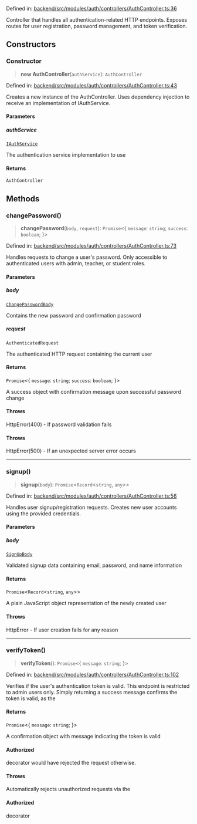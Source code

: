 Defined in: [backend/src/modules/auth/controllers/AuthController.ts:36](https://github.com/continuousactivelearning/vibe/blob/9a2d9d7201b944582c5d0ed5f0f7a4de13abde0f/backend/src/modules/auth/controllers/AuthController.ts#L36)

Controller that handles all authentication-related HTTP endpoints.
Exposes routes for user registration, password management, and token verification.

## Constructors

### Constructor

> **new AuthController**(`authService`): `AuthController`

Defined in: [backend/src/modules/auth/controllers/AuthController.ts:43](https://github.com/continuousactivelearning/vibe/blob/9a2d9d7201b944582c5d0ed5f0f7a4de13abde0f/backend/src/modules/auth/controllers/AuthController.ts#L43)

Creates a new instance of the AuthController.
Uses dependency injection to receive an implementation of IAuthService.

#### Parameters

##### authService

[`IAuthService`](../Interfaces/auth.IAuthService.md)

The authentication service implementation to use

#### Returns

`AuthController`

## Methods

### changePassword()

> **changePassword**(`body`, `request`): `Promise`\<\{ `message`: `string`; `success`: `boolean`; \}\>

Defined in: [backend/src/modules/auth/controllers/AuthController.ts:73](https://github.com/continuousactivelearning/vibe/blob/9a2d9d7201b944582c5d0ed5f0f7a4de13abde0f/backend/src/modules/auth/controllers/AuthController.ts#L73)

Handles requests to change a user's password.
Only accessible to authenticated users with admin, teacher, or student roles.

#### Parameters

##### body

[`ChangePasswordBody`](../Validators/auth.ChangePasswordBody.md)

Contains the new password and confirmation password

##### request

`AuthenticatedRequest`

The authenticated HTTP request containing the current user

#### Returns

`Promise`\<\{ `message`: `string`; `success`: `boolean`; \}\>

A success object with confirmation message upon successful password change

#### Throws

HttpError(400) - If password validation fails

#### Throws

HttpError(500) - If an unexpected server error occurs

***

### signup()

> **signup**(`body`): `Promise`\<`Record`\<`string`, `any`\>\>

Defined in: [backend/src/modules/auth/controllers/AuthController.ts:56](https://github.com/continuousactivelearning/vibe/blob/9a2d9d7201b944582c5d0ed5f0f7a4de13abde0f/backend/src/modules/auth/controllers/AuthController.ts#L56)

Handles user signup/registration requests.
Creates new user accounts using the provided credentials.

#### Parameters

##### body

[`SignUpBody`](../Validators/auth.SignUpBody.md)

Validated signup data containing email, password, and name information

#### Returns

`Promise`\<`Record`\<`string`, `any`\>\>

A plain JavaScript object representation of the newly created user

#### Throws

HttpError - If user creation fails for any reason

***

### verifyToken()

> **verifyToken**(): `Promise`\<\{ `message`: `string`; \}\>

Defined in: [backend/src/modules/auth/controllers/AuthController.ts:102](https://github.com/continuousactivelearning/vibe/blob/9a2d9d7201b944582c5d0ed5f0f7a4de13abde0f/backend/src/modules/auth/controllers/AuthController.ts#L102)

Verifies if the user's authentication token is valid.
This endpoint is restricted to admin users only.
Simply returning a success message confirms the token is valid,
as the

#### Returns

`Promise`\<\{ `message`: `string`; \}\>

A confirmation object with message indicating the token is valid

#### Authorized

decorator would have rejected the request otherwise.

#### Throws

Automatically rejects unauthorized requests via the

#### Authorized

decorator
